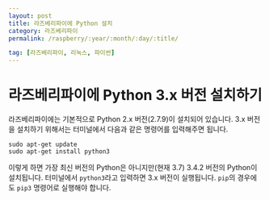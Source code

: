 ```yaml
---
layout: post
title: 라즈베리파이에 Python 설치
category: 라즈베리파이
permalink: /raspberry/:year/:month/:day/:title/

tag: [라즈베리파이, 리눅스, 파이썬]
---
```

# 라즈베리파이에 Python 3.x 버전 설치하기

라즈베리파이에는 기본적으로 Python 2.x 버전(2.7.9)이 설치되어 있습니다. 3.x 버전을 설치하기 위해서는 터미널에서 다음과 같은 명령어를 입력해주면 됩니다.

~~~
sudo apt-get update
sudo apt-get install python3
~~~

이렇게 하면 가장 최신 버전의 Python은 아니지만(현재 3.7) 3.4.2 버전의 Python이 설치됩니다. 터미널에서 `python3`라고 입력하면 3.x 버전이 실행됩니다. `pip`의 경우에도 `pip3` 명령어로 실행해야 합니다.